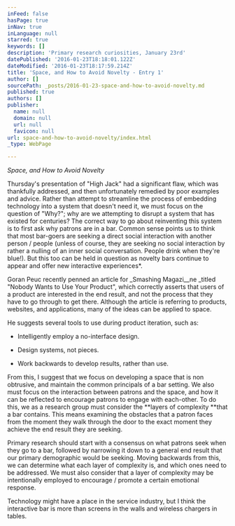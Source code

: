 ```yaml
---
inFeed: false
hasPage: true
inNav: true
inLanguage: null
starred: true
keywords: []
description: 'Primary research curiosities, January 23rd'
datePublished: '2016-01-23T18:18:01.122Z'
dateModified: '2016-01-23T18:17:59.214Z'
title: 'Space, and How to Avoid Novelty - Entry 1'
author: []
sourcePath: _posts/2016-01-23-space-and-how-to-avoid-novelty.md
published: true
authors: []
publisher:
  name: null
  domain: null
  url: null
  favicon: null
url: space-and-how-to-avoid-novelty/index.html
_type: WebPage

---
```

_Space, and How to Avoid Novelty_

Thursday's presentation of "High Jack" had a significant flaw, which was thankfully addressed, and then unfortunately remedied by poor examples and advice. Rather than attempt to streamline the process of embedding technology into a system that doesn't need it, we must focus on the question of "Why?"; why are we attempting to disrupt a system that has existed for centuries? The correct way to go about reinventing this system is to first ask why patrons are in a bar. Common sense points us to think that most bar-goers are seeking a direct social interaction with another person / people (unless of course, they are seeking no social interaction by rather a nulling of an inner social conversation. People drink when they're blue!). But this too can be held in question as novelty bars continue to appear and offer new interactive experiences\*. 

Goran Peuc recently penned an article for _Smashing Magazi__ne _titled "Nobody Wants to Use Your Product", which correctly asserts that users of a product are interested in the end result, and not the process that they have to go through to get there. Although the article is referring to products, websites, and applications, many of the ideas can be applied to space. 

He suggests several tools to use during product iteration, such as:

- Intelligently employ a no-interface design. 

- Design systems, not pieces.

- Work backwards to develop results, rather than use. 

From this, I suggest that we focus on developing a space that is non obtrusive, and maintain the common principals of a bar setting. We also must focus on the interaction between patrons and the space, and how it can be reflected to encourage patrons to engage with each-other. To do this, we as a research group must consider the **layers of complexity **that a bar contains. This means examining the obstacles that a patron faces from the moment they walk through the door to the exact moment they achieve the end result they are seeking. 

Primary research should start with a consensus on what patrons seek when they go to a bar, followed by narrowing it down to a general end result that our primary demographic would be seeking. Moving backwards from this, we can determine what each layer of complexity is, and which ones need to be addressed. We must also consider that a layer of complexity may be intentionally employed to encourage / promote a certain emotional response.

Technology might have a place in the service industry, but I think the interactive bar is more than screens in the walls and wireless chargers in tables.